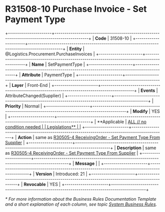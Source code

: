 ﻿---
erp.type: front-end-business-rule
erp.entity: Logistics.Procurement.PurchaseInvoices
---

# R31508-10 Purchase Invoice - Set Payment Type
+----------------------+-----------------------------------------------------------------------------------------------+
| **Code**             | 31508-10                                                                                      |
+----------------------+-----------------------------------------------------------------------------------------------+
| **Entity**           | @Logistics.Procurement.PurchaseInvoices                                                       |
+----------------------+-----------------------------------------------------------------------------------------------+
| **Name**             | SetPaymentType                                                                                |
+----------------------+-----------------------------------------------------------------------------------------------+
| **Attribute**        | PaymentType                                                                                   |
+----------------------+-----------------------------------------------------------------------------------------------+
| **Layer**            | Front-End                                                                                     |
+----------------------+-----------------------------------------------------------------------------------------------+
| **Events**           | AttributeChanged(Supplier)                                                                    |
+----------------------+-----------------------------------------------------------------------------------------------+
| **Priority**         | Normal                                                                                        |
+----------------------+-----------------------------------------------------------------------------------------------+
| **Modify**           | YES                                                                                           |
+----------------------+-----------------------------------------------------------------------------------------------+
| **Applicable         | [ALL // no condition needed                                                                   |
| Legislations**       | ](xref:applicable-legislations)                                                               |
+----------------------+-----------------------------------------------------------------------------------------------+
| **Action**           | same as [R30505-4 ReceivingOrder - Set Payment Type From Supplier](R30505-4.md)               |
+----------------------+-----------------------------------------------------------------------------------------------+
| **Description**      | same as [R30505-4 ReceivingOrder - Set Payment Type From Supplier](R30505-4.md)               |
+----------------------+-----------------------------------------------------------------------------------------------+
| **Message**          |                                                                                               |
+----------------------+-----------------------------------------------------------------------------------------------+
| **Version**          | Introduced: 21                                                                                |
+----------------------+-----------------------------------------------------------------------------------------------+
| **Revocable**        | YES                                                                                           |
+----------------------+-----------------------------------------------------------------------------------------------+

*\* For more information about the Business Rules Documentation Template and a short explanation of each column, see
topic [System Business Rules](../templates/template-description-system-business-rules.md).*
